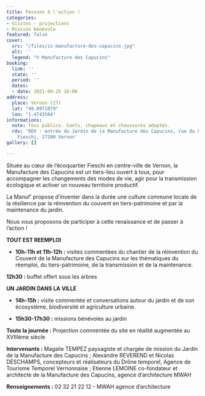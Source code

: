 ```yaml
---
title: Passons à l'action !
categories:
- Visites - projections
- Mission bénévole
featured: false
cover:
  src: "/files/zz-manufacture-des-capucins.jpg"
  alt: ''
  legend: "© Manufacture des Capucins"
booking:
  link: ''
  state: ''
  period: ''
  dates:
  - date: 2021-09-25 10:00
address:
  place: Vernon (27)
  lat: "49.0971879"
  lon: "1.4743584"
informations:
  note: Tous publics. Gants, chapeaux et chaussures adaptés.
  rdv: 'RDV : entrée du Jardin de la Manufacture des Capucins, rue du Colonel Théodore
    Fieschi, 27200 Vernon'
gallery: []

---
```

Située au cœur de l’écoquartier Fieschi en centre-ville de Vernon, la Manufacture des Capucins est un tiers-lieu ouvert à tous, pour accompagner les changements des modes de vie, agir pour la transmission écologique et activer un nouveau territoire productif.

La Manuf’ propose d’inventer dans la durée une culture commune locale de la résilience par la réinvention du couvent en tiers-patrimoine et par la maintenance du jardin.

Nous vous proposons de participer à cette renaissance et de passer à l’action !

**TOUT EST REEMPLOI** 

* **10h-11h et 11h-12h :** visites commentées du chantier de la réinvention du Couvent de la Manufacture des Capucins sur les thématiques du réemploi, du tiers-patrimoine, de la transmission et de la maintenance.

**12h30 :** buffet offert sous les arbres

**UN JARDIN DANS LA VILLE**

* **14h-15h :** visite commentée et conversations autour du jardin et de son écosystème, biodiversité et agriculture urbaine.


* **15h30-17h30 :** missions bénévoles au jardin

**Toute la journée :** Projection commentée du site en réalité augmentée au XVIIIème siècle

**Intervenants :** Magalie TEMPEZ paysagiste et chargée de mission du Jardin de la Manufacture des Capucins ; Alexandre REVEREND et Nicolas DESCHAMPS, concepteurs et réalisateurs du Drône temporel, Agence de Tourisme Temporel Vernonnaise ; Etienne LEMOINE co-fondateur et architecte de la Manufacture des Capucins, agence d’architecture MWAH

**Renseignements :** 02 32 21 22 12 - MWAH agence d’architecture